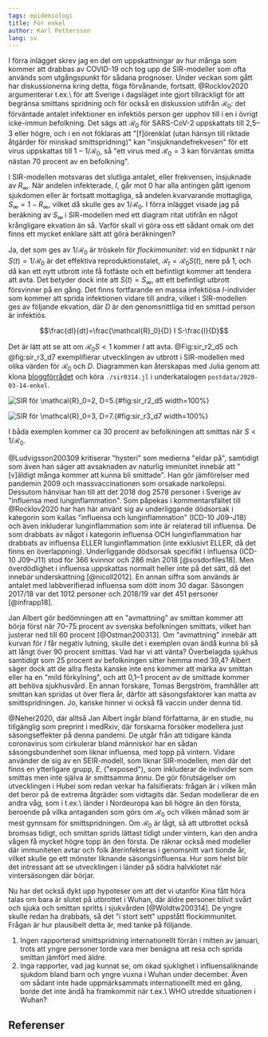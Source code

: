 ```yaml
---
tags: epidemiologi
title: För enkel
author: Karl Pettersson
lang: sv
---
```


I förra inlägget skrev jag en del om uppskattningar av hur många som
kommer att drabbas av COVID-19 och tog upp de SIR-modeller som ofta
används som utgångspunkt för sådana prognoser. Under veckan som gått
har diskussionerna kring detta, föga förvånande, fortsatt.
@Rocklov2020 argumenterar t.ex.\ för att Sverige i dagsläget inte
gjort tillräckligt för att begränsa smittans spridning och för också
en diskussion utifrån $\mathcal{R}_0$: det förväntade antalet
infektioner en infektiös person ger upphov till i en i övrigt
icke-immun befolkning. Det sägs att $\mathcal{R}_0$ för SARS-CoV-2
uppskattats till 2,5–3 eller högre, och i en not föklaras att
"[f]örenklat (utan hänsyn till riktade åtgärder för minskad
smittspridning)" kan "insjuknandefrekvesen" för ett virus uppskattas
till $1-1/\mathcal{R}_0$, så "ett virus med $\mathcal{R}_0=3$ kan
förväntas smitta nästan 70 procent av en befolkning".

I SIR-modellen motsvaras det slutliga antalet, eller frekvensen,
insjuknade av $R_\infty$. När andelen infekterade, $I$, går mot 0 har
alla antingen gått igenom sjukdomen eller är fortsatt mottagliga, så
andelen kvarvarande mottagliga, $S_\infty=1-R_\infty$, vilket då
skulle ges av $1/\mathcal{R}_0$. I förra inlägget visade jag på
beräkning av $S_\infty$ i SIR-modellen med ett diagram ritat utifrån
en något krångligare ekvation än så. Varför skall vi göra oss ett
sådant omak om det finns ett mycket enklare sätt att göra beräkningen?

Ja, det som ges av $1/\mathcal{R}_0$ är tröskeln för *flockimmunitet*:
vid en tidpunkt $t$ när $S(t)=1/\mathcal{R}_0$ är det effektiva
reproduktionstalet, $\mathcal{R}_t=\mathcal{R}_0 S(t)$, nere på 1, och
då kan ett nytt utbrott inte få fotfäste och ett befintligt kommer att
tendera att avta. Det betyder dock inte att $S(t)=S_\infty$, att ett
befintligt utbrott försvinner på en gång. Det finns fortfarande en
massa infektiösa $I$-individer som kommer att sprida infektionen
vidare till andra, vilket i SIR-modellen ges av följande ekvation,
där $D$ är den genomsnittliga tid en smittad person är infektiös.

$$\frac{dI}{dt}=\frac{\mathcal{R}_0}{D} I S-\frac{I}{D}$$

Det är lätt att se att om $\mathcal{R}_0 S<1$ kommer $I$ att avta.
@Fig:sir_r2_d5 och @fig:sir_r3_d7 exemplifierar utvecklingen av
utbrott i SIR-modellen med olika värden för $\mathcal{R}_0$ och
$D$. Diagrammen kan återskapas med Julia genom att
klona [bloggförrådet](https://github.com/klpn/static-dust.git) och
köra `./sir0314.jl` i underkatalogen `postdata/2020-03-14-enkel`.

![SIR för $\mathcal{R}_0=2$, $D=5$.](../images/sir_r2_d5.svg){#fig:sir_r2_d5 width=100%}

![SIR för $\mathcal{R}_0=3$, $D=7$.](../images/sir_r3_d7.svg){#fig:sir_r3_d7 width=100%}

I båda exemplen kommer ca 30 procent av befolkningen att smittas när
$S<1/\mathcal{R}_0$. 

@Ludvigsson200309 kritiserar "hysteri" som medierna "eldar på",
samtidigt som även han säger att avsaknaden av naturlig immunitet
innebär att "[v]äldigt många kommer att kunna bli smittade". Han gör
jämförelser med pandemin 2009 och massvaccinationen som orsakade
narkolepsi. Dessutom hänvisar han till att det 2018 dog 2578 personer
i Sverige av "influensa med lunginflammation". Som påpekas i
kommentarsfältet till @Rocklov2020 har han här använt sig av
underliggande dödsorsak i kategorin som kallas "influensa och
lunginflammation" (ICD-10 J09–J18) och även inkluderar
lunginflammation som inte är relaterad till influensa. De som drabbats
av något i kategorin influensa OCH lunginflammation har drabbats av
influensa ELLER lunginflammation (inte exklusivt ELLER, då det finns
en överlappning). Underliggande dödsorsak specifikt i influensa
(ICD-10 J09–J11) stod för 366 kvinnor och 286 män 2018
[@sosdorfiles18]. Men överdödlighet i influensa uppskattas normalt
heller inte på det sätt, då det innebär underskattning [@nicoll2012].
En annan siffra som används är antalet med labbverifierad influensa
som dött inom 30 dagar. Säsongen 2017/18 var det 1012 personer
och 2018/19 var det 451 personer [@infrapp18].

Jan Albert gör bedömningen att en "avmattning" av smittan kommer att
börja först när 70–75 procent av svenska befolkningen smittats, vilket
han justerar ned till 60 procent [@Ostman200313]. Om "avmattning"
innebär att kurvan för $I$ får negativ lutning, skulle det i exemplen
ovan ändå kunna bli så att långt över 90 procent smittas. Vad har vi
att vänta? Överbelagda sjukhus samtidigt som 25 procent av
befolkningen sitter hemma med 39,4? Albert säger dock att de allra
flesta kanske inte ens kommer att märka av smittan eller ha en "mild
förkylning", och att 0,1–1 procent av de smittade kommer att behöva
sjukhusvård. En annan forskare, Tomas Bergström, framhåller att
smittan kan spridas ut över flera år, därför att säsongsfaktorer kan
matta av smittspridningen. Jo, kanske hinner vi också få vaccin under
denna tid.

@Neher2020, där alltså Jan Albert ingår bland författarna, är en
studie, nu tillgänglig som preprint i medRxiv, där forskarna försöker
modellera just säsongseffekter på denna pandemi. De utgår från att
tidigare kända coronavirus som cirkulerar bland människor har en sådan
säsongsbundenhet som liknar influensa, med topp på vintern. Vidare
använder de sig av en SEIR-modell, som liknar SIR-modellen, men där
det finns en ytterligare grupp, $E$, ("exposed"), som inkluderar de
individer som smittas men inte själva är smittsamma ännu. De gör
förutsägelser om utvecklingen i Hubei som redan verkar ha
falsifierats: frågan är i vilken mån det beror på de extrema åtgräder
som vidtagits där. Sedan modellerar de en andra våg, som i
t.ex.\ länder i Nordeuropa kan bli högre än den första, beroende på vilka
antaganden som görs om $\mathcal{R}_0$ och vilken månad som är mest
gynnsam för smittspridningen. Om $\mathcal{R}_0$ är lågt, så att
utbrottet också bromsas tidigt, och smittan sprids lättast tidigt
under vintern, kan den andra vågen få mycket högre topp än den första.
De räknar också med modeller där immuniteten avtar och folk
återinfekteras i genomsnitt vart tionde år, vilket skulle ge ett
mönster liknande säsongsinfluensa. Hur som helst blir det intressant
att se utvecklingen i länder på södra halvklotet när vintersäsongen
där börjar.

Nu har det också dykt upp hypoteser om att det vi utanför Kina fått
höra talas om bara är slutet på utbrottet i Wuhan, där äldre personer
blivit svårt och sjuka och smittan spritts i sjukvården
[@Woldtw200314]. De yngre skulle redan ha drabbats, så det "i stort
sett" uppstått flockimmunitet. Frågan är hur plausibelt detta är, med
tanke på följande.

1. Ingen rapporterad smittspridning internationellt förrän i mitten
av januari, trots att yngre personer torde vara mer benägna att resa
och sprida smittan jämfört med äldre.
2. Inga rapporter, vad jag kunnat se, om ökad sjuklighet i
influensaliknande sjukdom bland barn och yngre vuxna i Wuhan under
december. Även om sådant inte hade uppmärksammats internationellt
med en gång, borde det inte ändå ha framkommit när t.ex.\ WHO
utredde situationen i Wuhan?

## Referenser
